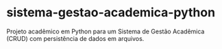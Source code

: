 # sistema-gestao-academica-python
Projeto acadêmico em Python para um Sistema de Gestão Acadêmica (CRUD) com persistência de dados em arquivos.
